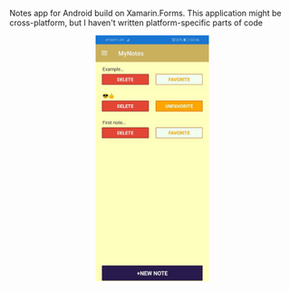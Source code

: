 Notes app for Android build on Xamarin.Forms.
This application might be cross-platform, but I haven't written platform-specific parts of code
<p align="center">
  <img src="examples/detail-page.jpg" width="200" title="hover text">
</p>
